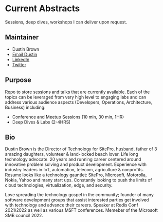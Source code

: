 # Current Abstracts

Sessions, deep dives, workshops I can deliver upon request.

## Maintainer

* Dustin Brown 
* [Email Dustin](mailto:dbrown@sitepro.com)
* [LinkedIn](https://www.linkedin.com/in/dustinbrown/)
* [Twitter](https://twitter.com/WillCode2Surf)

## Purpose

Repo to store sessions and talks that are currently available.  Each of the topics can be leveraged from very high level to engaging labs and can address various audience aspects (Developers, Operations, Architecture, Business) including:
* Conference and Meetup Sessions (10 min, 30 min, 1HR)
* Deep Dives & Labs (2-4HRS)


## Bio

Dustin Brown is the Director of Technology for SitePro, husband, father of 3 amazing daughters, volunteer & land-locked beach lover. Life long technology advocate.  20 years and running career centered around innovative problem solving and product development.  Experience with industry leaders in IoT, automation, telecom, agriculture & nonprofits.  Resume looks like a technology gauntlet: SitePro, Microsoft, Motorolla, Nokia, Yahoo and many start ups.  Constantly looking to push the limits of cloud technologies, virtualization, edge, and security.

Love spreading the technology gospel in the community; founder of many software development groups that assist interested parties get involved with technology and advance their careers.  Speaker at Redis Conf 2021/2022 as well as various MSFT conferences.  Memeber of the Microsoft SMB council 2022.

